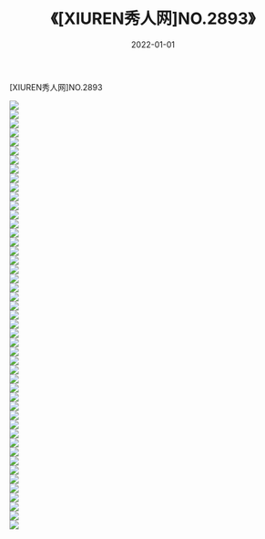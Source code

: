 ﻿---
layout: post
title:  《[XIUREN秀人网]NO.2893》
date:   2022-01-01
img: http://img.660000.xyz/Sharelink/秀人网/秀人网第03部分/[XIUREN秀人网]NO.2893/000.jpg
categories: [美女, 清纯, 唯美]
---

[XIUREN秀人网]NO.2893

 ![](http://img.660000.xyz/Sharelink/秀人网/秀人网第03部分/[XIUREN秀人网]NO.2893/001.jpg) <br>![](http://img.660000.xyz/Sharelink/秀人网/秀人网第03部分/[XIUREN秀人网]NO.2893/002.jpg) <br>![](http://img.660000.xyz/Sharelink/秀人网/秀人网第03部分/[XIUREN秀人网]NO.2893/003.jpg) <br>![](http://img.660000.xyz/Sharelink/秀人网/秀人网第03部分/[XIUREN秀人网]NO.2893/004.jpg) <br>![](http://img.660000.xyz/Sharelink/秀人网/秀人网第03部分/[XIUREN秀人网]NO.2893/005.jpg) <br>![](http://img.660000.xyz/Sharelink/秀人网/秀人网第03部分/[XIUREN秀人网]NO.2893/006.jpg) <br>![](http://img.660000.xyz/Sharelink/秀人网/秀人网第03部分/[XIUREN秀人网]NO.2893/007.jpg) <br>![](http://img.660000.xyz/Sharelink/秀人网/秀人网第03部分/[XIUREN秀人网]NO.2893/008.jpg) <br>![](http://img.660000.xyz/Sharelink/秀人网/秀人网第03部分/[XIUREN秀人网]NO.2893/009.jpg) <br>![](http://img.660000.xyz/Sharelink/秀人网/秀人网第03部分/[XIUREN秀人网]NO.2893/010.jpg) <br>![](http://img.660000.xyz/Sharelink/秀人网/秀人网第03部分/[XIUREN秀人网]NO.2893/011.jpg) <br>![](http://img.660000.xyz/Sharelink/秀人网/秀人网第03部分/[XIUREN秀人网]NO.2893/012.jpg) <br>![](http://img.660000.xyz/Sharelink/秀人网/秀人网第03部分/[XIUREN秀人网]NO.2893/013.jpg) <br>![](http://img.660000.xyz/Sharelink/秀人网/秀人网第03部分/[XIUREN秀人网]NO.2893/014.jpg) <br>![](http://img.660000.xyz/Sharelink/秀人网/秀人网第03部分/[XIUREN秀人网]NO.2893/015.jpg) <br>![](http://img.660000.xyz/Sharelink/秀人网/秀人网第03部分/[XIUREN秀人网]NO.2893/016.jpg) <br>![](http://img.660000.xyz/Sharelink/秀人网/秀人网第03部分/[XIUREN秀人网]NO.2893/017.jpg) <br>![](http://img.660000.xyz/Sharelink/秀人网/秀人网第03部分/[XIUREN秀人网]NO.2893/018.jpg) <br>![](http://img.660000.xyz/Sharelink/秀人网/秀人网第03部分/[XIUREN秀人网]NO.2893/019.jpg) <br>![](http://img.660000.xyz/Sharelink/秀人网/秀人网第03部分/[XIUREN秀人网]NO.2893/020.jpg) <br>![](http://img.660000.xyz/Sharelink/秀人网/秀人网第03部分/[XIUREN秀人网]NO.2893/021.jpg) <br>![](http://img.660000.xyz/Sharelink/秀人网/秀人网第03部分/[XIUREN秀人网]NO.2893/022.jpg) <br>![](http://img.660000.xyz/Sharelink/秀人网/秀人网第03部分/[XIUREN秀人网]NO.2893/023.jpg) <br>![](http://img.660000.xyz/Sharelink/秀人网/秀人网第03部分/[XIUREN秀人网]NO.2893/024.jpg) <br>![](http://img.660000.xyz/Sharelink/秀人网/秀人网第03部分/[XIUREN秀人网]NO.2893/025.jpg) <br>![](http://img.660000.xyz/Sharelink/秀人网/秀人网第03部分/[XIUREN秀人网]NO.2893/026.jpg) <br>![](http://img.660000.xyz/Sharelink/秀人网/秀人网第03部分/[XIUREN秀人网]NO.2893/027.jpg) <br>![](http://img.660000.xyz/Sharelink/秀人网/秀人网第03部分/[XIUREN秀人网]NO.2893/028.jpg) <br>![](http://img.660000.xyz/Sharelink/秀人网/秀人网第03部分/[XIUREN秀人网]NO.2893/029.jpg) <br>![](http://img.660000.xyz/Sharelink/秀人网/秀人网第03部分/[XIUREN秀人网]NO.2893/030.jpg) <br>![](http://img.660000.xyz/Sharelink/秀人网/秀人网第03部分/[XIUREN秀人网]NO.2893/031.jpg) <br>![](http://img.660000.xyz/Sharelink/秀人网/秀人网第03部分/[XIUREN秀人网]NO.2893/032.jpg) <br>![](http://img.660000.xyz/Sharelink/秀人网/秀人网第03部分/[XIUREN秀人网]NO.2893/033.jpg) <br>![](http://img.660000.xyz/Sharelink/秀人网/秀人网第03部分/[XIUREN秀人网]NO.2893/034.jpg) <br>![](http://img.660000.xyz/Sharelink/秀人网/秀人网第03部分/[XIUREN秀人网]NO.2893/035.jpg) <br>![](http://img.660000.xyz/Sharelink/秀人网/秀人网第03部分/[XIUREN秀人网]NO.2893/036.jpg) <br>![](http://img.660000.xyz/Sharelink/秀人网/秀人网第03部分/[XIUREN秀人网]NO.2893/037.jpg) <br>![](http://img.660000.xyz/Sharelink/秀人网/秀人网第03部分/[XIUREN秀人网]NO.2893/038.jpg) <br>![](http://img.660000.xyz/Sharelink/秀人网/秀人网第03部分/[XIUREN秀人网]NO.2893/039.jpg) <br>![](http://img.660000.xyz/Sharelink/秀人网/秀人网第03部分/[XIUREN秀人网]NO.2893/040.jpg) <br>![](http://img.660000.xyz/Sharelink/秀人网/秀人网第03部分/[XIUREN秀人网]NO.2893/041.jpg) <br>![](http://img.660000.xyz/Sharelink/秀人网/秀人网第03部分/[XIUREN秀人网]NO.2893/042.jpg) <br>![](http://img.660000.xyz/Sharelink/秀人网/秀人网第03部分/[XIUREN秀人网]NO.2893/043.jpg) <br>![](http://img.660000.xyz/Sharelink/秀人网/秀人网第03部分/[XIUREN秀人网]NO.2893/044.jpg) <br>![](http://img.660000.xyz/Sharelink/秀人网/秀人网第03部分/[XIUREN秀人网]NO.2893/045.jpg) <br>![](http://img.660000.xyz/Sharelink/秀人网/秀人网第03部分/[XIUREN秀人网]NO.2893/046.jpg) <br>![](http://img.660000.xyz/Sharelink/秀人网/秀人网第03部分/[XIUREN秀人网]NO.2893/047.jpg) <br>